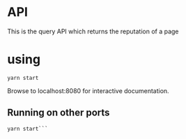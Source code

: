 # API
This is the query API which returns the reputation of a page

# using

```yarn install
yarn start
```

Browse to localhost:8080 for interactive documentation.

## Running on other ports

```export PORT=8888
yarn start```
